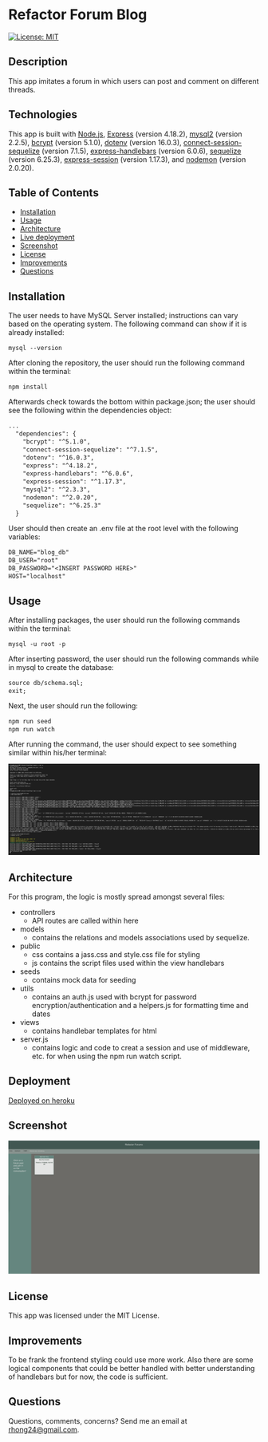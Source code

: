# Refactor Forum Blog

[![License: MIT](https://img.shields.io/badge/License-MIT-yellow.svg)](https://opensource.org/licenses/MIT)

## Description
This app imitates a forum in which users can post and comment on different threads.

## Technologies
This app is built with [Node.js](https://nodejs.org/en/), [Express](https://expressjs.com/) (version 4.18.2), [mysql2](https://www.npmjs.com/package/mysql2) (version 2.2.5), [bcrypt](https://github.com/kelektiv/node.bcrypt.js) (version 5.1.0), [dotenv](https://github.com/motdotla/dotenv) (version 16.0.3), [connect-session-sequelize](https://github.com/mweibel/connect-session-sequelize) (version 7.1.5), [express-handlebars](https://github.com/express-handlebars/express-handlebars) (version 6.0.6), [sequelize](https://github.com/sequelize/sequelize) (version 6.25.3), [express-session](https://github.com/expressjs/session) (version 1.17.3), and [nodemon](https://github.com/remy/nodemon) (version 2.0.20).

## Table of Contents
  - [Installation](#installation)
  - [Usage](#usage)
  - [Architecture](#architecture)
  - [Live deployment](#deployment)
  - [Screenshot](#screenshot)
  - [License](#license)
  - [Improvements](#improvements)
  - [Questions](#questions)

## Installation

The user needs to have MySQL Server installed; instructions can vary based on the operating system. The following command can show if it is already installed:

```
mysql --version
```
After cloning the repository, the user should run the following command within the terminal:
```
npm install
```
Afterwards check towards the bottom within package.json; the user should see the following within the dependencies object:

```
...
  "dependencies": {
    "bcrypt": "^5.1.0",
    "connect-session-sequelize": "^7.1.5",
    "dotenv": "^16.0.3",
    "express": "^4.18.2",
    "express-handlebars": "^6.0.6",
    "express-session": "^1.17.3",
    "mysql2": "^2.3.3",
    "nodemon": "^2.0.20",
    "sequelize": "^6.25.3"
  }
```

User should then create an .env file at the root level with the following variables:
```
DB_NAME="blog_db"
DB_USER="root"
DB_PASSWORD="<INSERT PASSWORD HERE>"
HOST="localhost"
```

## Usage
After installing packages, the user should run the following commands within the terminal:
```
mysql -u root -p
```
After inserting password, the user should run the following commands while in mysql to create the database:
```
source db/schema.sql;
exit;
```

Next, the user should run the following:
```
npm run seed
npm run watch
```
After running the command, the user should expect to see something similar within his/her terminal:

![screenshot](./assets/images/installation.png)

## Architecture
For this program, the logic is mostly spread amongst several files: 
  * controllers
    - API routes are called within here
  * models
    - contains the relations and models associations used by sequelize.
  * public
    - css contains a jass.css and style.css file for styling
    - js contains the script files used within the view handlebars
  * seeds
    - contains mock data for seeding
  * utils 
    - contains an auth.js used with bcrypt for password encryption/authentication and a helpers.js for formatting time and dates
  * views
    - contains handlebar templates for html
  * server.js
    - contains logic and code to creat a session and use of middleware, etc. for when using the npm run watch script.
    
## Deployment
[Deployed on heroku](https://refactor-forums.herokuapp.com/dashboard)

## Screenshot
![screenshot](./assets/images/screenshot.png)

## License
This app was licensed under the MIT License.

## Improvements
To be frank the frontend styling could use more work. Also there are some logical components that could be better handled with better understanding of handlebars but for now, the code is sufficient.

## Questions
Questions, comments, concerns? Send me an email at rhong24@gmail.com.


